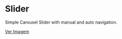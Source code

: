 # Slider

Simple Carousel Slider with manual and auto navigation.

[Ver Imagem](https://i.imgur.com/NXGwZlK.gif)
